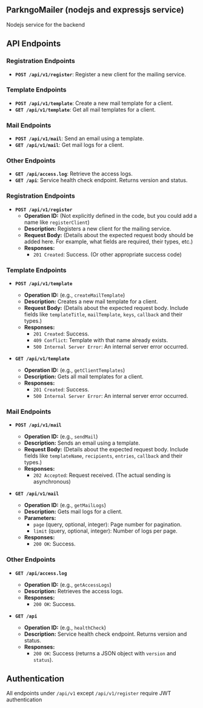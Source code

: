 ## ParkngoMailer (nodejs and expressjs service)

Nodejs service for the backend


## API Endpoints

### Registration Endpoints

* **`POST /api/v1/register`**: Register a new client for the mailing service.

### Template Endpoints

* **`POST /api/v1/template`**: Create a new mail template for a client.
* **`GET /api/v1/template`**: Get all mail templates for a client.

### Mail Endpoints

* **`POST /api/v1/mail`**: Send an email using a template.
* **`GET /api/v1/mail`**: Get mail logs for a client.

### Other Endpoints

* **`GET /api/access.log`**: Retrieve the access logs.
* **`GET /api`**: Service health check endpoint. Returns version and status. 



### Registration Endpoints

* **`POST /api/v1/register`**
    * **Operation ID:** (Not explicitly defined in the code, but you could add a name like `registerClient`)
    * **Description:** Registers a new client for the mailing service.
    * **Request Body:**  (Details about the expected request body should be added here.  For example, what fields are required, their types, etc.)
    * **Responses:**
        * `201 Created`: Success. (Or other appropriate success code)

### Template Endpoints

* **`POST /api/v1/template`**
    * **Operation ID:** (e.g., `createMailTemplate`)
    * **Description:** Creates a new mail template for a client.
    * **Request Body:** (Details about the expected request body. Include fields like `templateTitle`, `mailTemplate`, `keys`, `callback` and their types.)
    * **Responses:**
        * `201 Created`: Success.
        * `409 Conflict`: Template with that name already exists.
        * `500 Internal Server Error`: An internal server error occurred.

* **`GET /api/v1/template`**
    * **Operation ID:** (e.g., `getClientTemplates`)
    * **Description:** Gets all mail templates for a client.
    * **Responses:**
        * `201 Created`: Success.
        * `500 Internal Server Error`: An internal server error occurred.

### Mail Endpoints

* **`POST /api/v1/mail`**
    * **Operation ID:** (e.g., `sendMail`)
    * **Description:** Sends an email using a template.
    * **Request Body:** (Details about the expected request body. Include fields like `templateName`, `recipients`, `entries`, `callback` and their types.)
    * **Responses:**
        * `202 Accepted`: Request received. (The actual sending is asynchronous)

* **`GET /api/v1/mail`**
    * **Operation ID:** (e.g., `getMailLogs`)
    * **Description:** Gets mail logs for a client.
    * **Parameters:**
        * `page` (query, optional, integer): Page number for pagination.
        * `limit` (query, optional, integer): Number of logs per page.
    * **Responses:**
        * `200 OK`: Success.

### Other Endpoints

* **`GET /api/access.log`**
    * **Operation ID:** (e.g., `getAccessLogs`)
    * **Description:** Retrieves the access logs.
    * **Responses:**
        * `200 OK`: Success.

* **`GET /api`**
    * **Operation ID:** (e.g., `healthCheck`)
    * **Description:** Service health check endpoint. Returns version and status.
    * **Responses:**
        * `200 OK`: Success (returns a JSON object with `version` and `status`).

## Authentication

All endpoints under `/api/v1` except `/api/v1/register` require JWT authentication

